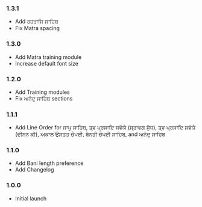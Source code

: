 ### 1.3.1

- Add ਰਹਰਾਸਿ ਸਾਹਿਬ
- Fix Matra spacing

### 1.3.0

- Add Matra training module
- Increase default font size

### 1.2.0

- Add Training modules
- Fix ਅਨੰਦੁ ਸਾਹਿਬ sections

### 1.1.1

- Add Line Order for ਜਾਪੁ ਸਾਹਿਬ, ਤ੍ਵ ਪ੍ਰਸਾਦਿ ਸਵੱਯੇ (ਸ੍ਰਾਵਗ ਸੁੱਧ), ਤ੍ਵ ਪ੍ਰਸਾਦਿ ਸਵੱਯੇ (ਦੀਨਨ ਕੀ), ਅਕਾਲ ਉਸਤਤ ਚੌਪਈ, ਬੇਨਤੀ ਚੌਪਈ ਸਾਹਿਬ, and ਅਨੰਦੁ ਸਾਹਿਬ

### 1.1.0

- Add Bani length preference
- Add Changelog

### 1.0.0

- Initial launch
